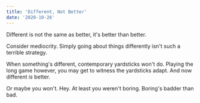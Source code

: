 ```yaml
---
title: 'Different, Not Better'
date: '2020-10-26'
---
```


Different is not the same as better, it's better than better.

Consider mediocrity. Simply going about things differently isn't such a terrible strategy.

When something's different, contemporary yardsticks won't do. Playing the long game however, you may get to witness the yardsticks adapt. And now different _is_ better.

Or maybe you won't. Hey. At least you weren't boring. Boring's badder than bad.
